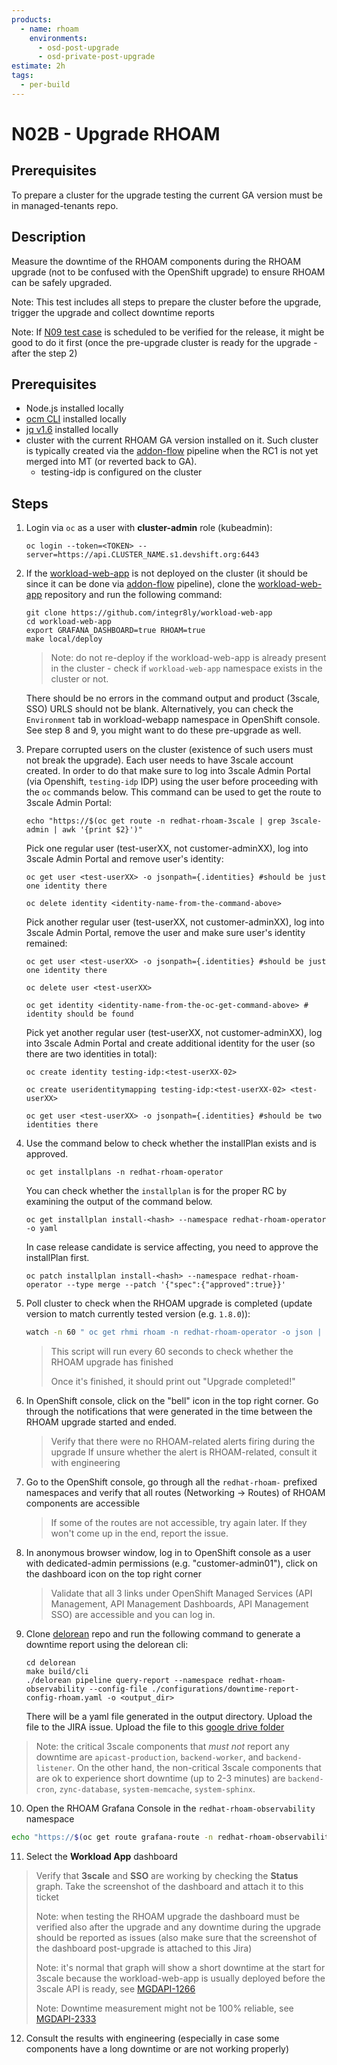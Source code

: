 ```yaml
---
products:
  - name: rhoam
    environments:
      - osd-post-upgrade
      - osd-private-post-upgrade
estimate: 2h
tags:
  - per-build
---
```


# N02B - Upgrade RHOAM

## Prerequisites

To prepare a cluster for the upgrade testing the current GA version must be in managed-tenants repo.

## Description

Measure the downtime of the RHOAM components during the RHOAM upgrade (not to be confused with the OpenShift upgrade) to ensure RHOAM can be safely upgraded.

Note: This test includes all steps to prepare the cluster before the upgrade, trigger the upgrade and collect downtime reports

Note: If [N09 test case](https://github.com/integr8ly/integreatly-operator/blob/master/test-cases/tests/upgrade/n09-verify-that-upgrades-rollout-can-be-paused.md) is scheduled to be verified for the release, it might be good to do it first (once the pre-upgrade cluster is ready for the upgrade - after the step 2)

## Prerequisites

- Node.js installed locally
- [ocm CLI](https://github.com/openshift-online/ocm-cli/releases) installed locally
- [jq v1.6](https://github.com/stedolan/jq/releases) installed locally
- cluster with the current RHOAM GA version installed on it. Such cluster is typically created via the [addon-flow](https://master-jenkins-csb-intly.apps.ocp4.prod.psi.redhat.com/job/ManagedAPI/job/managed-api-install-addon-flow) pipeline when the RC1 is not yet merged into MT (or reverted back to GA).
  - testing-idp is configured on the cluster

## Steps

1. Login via `oc` as a user with **cluster-admin** role (kubeadmin):

   ```
   oc login --token=<TOKEN> --server=https://api.CLUSTER_NAME.s1.devshift.org:6443
   ```

2. If the [workload-web-app](https://github.com/integr8ly/workload-web-app) is not deployed on the cluster (it should be since it can be done via [addon-flow](https://master-jenkins-csb-intly.apps.ocp4.prod.psi.redhat.com/job/ManagedAPI/job/managed-api-install-addon-flow) pipeline), clone the [workload-web-app](https://github.com/integr8ly/workload-web-app) repository and run the following command:

   ```
   git clone https://github.com/integr8ly/workload-web-app
   cd workload-web-app
   export GRAFANA_DASHBOARD=true RHOAM=true
   make local/deploy
   ```

   > Note: do not re-deploy if the workload-web-app is already present in the cluster - check if `workload-web-app` namespace exists in the cluster or not.

   There should be no errors in the command output and product (3scale, SSO) URLS should not be blank. Alternatively, you can check the `Environment` tab in workload-webapp namespace in OpenShift console. See step 8 and 9, you might want to do these pre-upgrade as well.

3. Prepare corrupted users on the cluster (existence of such users must not break the upgrade). Each user needs to have 3scale account created. In order to do that make sure to log into 3scale Admin Portal (via Openshift, `testing-idp` IDP) using the user before proceeding with the `oc` commands below. This command can be used to get the route to 3scale Admin Portal:

   ```
   echo "https://$(oc get route -n redhat-rhoam-3scale | grep 3scale-admin | awk '{print $2}')"
   ```

   Pick one regular user (test-userXX, not customer-adminXX), log into 3scale Admin Portal and remove user's identity:

   ```
   oc get user <test-userXX> -o jsonpath={.identities} #should be just one identity there

   oc delete identity <identity-name-from-the-command-above>
   ```

   Pick another regular user (test-userXX, not customer-adminXX), log into 3scale Admin Portal, remove the user and make sure user's identity remained:

   ```
   oc get user <test-userXX> -o jsonpath={.identities} #should be just one identity there

   oc delete user <test-userXX>

   oc get identity <identity-name-from-the-oc-get-command-above> # identity should be found
   ```

   Pick yet another regular user (test-userXX, not customer-adminXX), log into 3scale Admin Portal and create additional identity for the user (so there are two identities in total):

   ```
   oc create identity testing-idp:<test-userXX-02>

   oc create useridentitymapping testing-idp:<test-userXX-02> <test-userXX>

   oc get user <test-userXX> -o jsonpath={.identities} #should be two identities there
   ```

4. Use the command below to check whether the installPlan exists and is approved.

   ```
   oc get installplans -n redhat-rhoam-operator
   ```

   You can check whether the `installplan` is for the proper RC by examining the output of the command below.

   ```
   oc get installplan install-<hash> --namespace redhat-rhoam-operator -o yaml
   ```

   In case release candidate is service affecting, you need to approve the installPlan first.

   ```
   oc patch installplan install-<hash> --namespace redhat-rhoam-operator --type merge --patch '{"spec":{"approved":true}}'
   ```

5. Poll cluster to check when the RHOAM upgrade is completed (update version to match currently tested version (e.g. `1.8.0`)):

   ```bash
   watch -n 60 " oc get rhmi rhoam -n redhat-rhoam-operator -o json | jq -r .status.version | grep -q "1.x.x" && echo 'RHOAM Upgrade completed\!'"
   ```

   > This script will run every 60 seconds to check whether the RHOAM upgrade has finished
   >
   > Once it's finished, it should print out "Upgrade completed!"

6. In OpenShift console, click on the "bell" icon in the top right corner. Go through the notifications that were generated in the time between the RHOAM upgrade started and ended.

   > Verify that there were no RHOAM-related alerts firing during the upgrade
   > If unsure whether the alert is RHOAM-related, consult it with engineering

7. Go to the OpenShift console, go through all the `redhat-rhoam-` prefixed namespaces and verify that all routes (Networking -> Routes) of RHOAM components are accessible

   > If some of the routes are not accessible, try again later. If they won't come up in the end, report the issue.

8. In anonymous browser window, log in to OpenShift console as a user with dedicated-admin permissions (e.g. "customer-admin01"), click on the dashboard icon on the top right corner

   > Validate that all 3 links under OpenShift Managed Services (API Management, API Management Dashboards, API Management SSO) are accessible and you can log in.

9. Clone [delorean](https://github.com/integr8ly/delorean) repo and run the following command to generate a downtime report using the delorean cli:

   ```
   cd delorean
   make build/cli
   ./delorean pipeline query-report --namespace redhat-rhoam-observability --config-file ./configurations/downtime-report-config-rhoam.yaml -o <output_dir>
   ```

   There will be a yaml file generated in the output directory. Upload the file to the JIRA issue. Upload the file to this [google drive folder](https://drive.google.com/drive/folders/10Gn8fMiZGgW_34kHlC2n1qigdfJytCpx?usp=sharing)

> Note: the critical 3scale components that _must not_ report any downtime are `apicast-production`, `backend-worker`, and `backend-listener`. On the other hand, the non-critical 3scale components that are ok to experience short downtime (up to 2-3 minutes) are `backend-cron`, `zync-database`, `system-memcache`, `system-sphinx`.

10. Open the RHOAM Grafana Console in the `redhat-rhoam-observability` namespace

```bash
echo "https://$(oc get route grafana-route -n redhat-rhoam-observability -o=jsonpath='{.spec.host}')"
```

11. Select the **Workload App** dashboard

> Verify that **3scale** and **SSO** are working by checking the **Status** graph.
> Take the screenshot of the dashboard and attach it to this ticket
>
> Note: when testing the RHOAM upgrade the dashboard must be verified also after the upgrade and any downtime during the upgrade should be reported as issues (also make sure that the screenshot of the dashboard post-upgrade is attached to this Jira)
>
> Note: it's normal that graph will show a short downtime at the start for 3scale because the workload-web-app is usually deployed before the 3scale API is ready, see [MGDAPI-1266](https://issues.redhat.com/browse/MGDAPI-1266)
>
> Note: Downtime measurement might not be 100% reliable, see [MGDAPI-2333](https://issues.redhat.com/browse/MGDAPI-2333)

12. Consult the results with engineering (especially in case some components have a long downtime or are not working properly)
